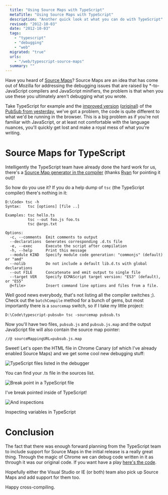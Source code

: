 ```yaml
---
  title: "Using Source Maps with TypeScript"
  metaTitle: "Using Source Maps with TypeScript"
  description: "Another quick look at what you can do with TypeScript"
  revised: "2012-10-03"
  date: "2012-10-03"
  tags: 
    - "typescript"
    - "debugging"
    - "web"
  migrated: "true"
  urls: 
    - "/web/typescript-source-maps"
  summary: ""
---
```

Have you heard of [Source Maps](http://www.html5rocks.com/en/tutorials/developertools/sourcemaps/)? Source Maps are an idea that has come out of Mozilla for addressing the debugging issues that are raised by *-to-JavaScript compilers and JavaScript minifiers, the problem is that when you use these you ultimately aren't debugging what you wrote.

Take TypeScript for example and the [improved version][1] ([original][2]) of the [PubSub from yesterday][3], we've got a problem, the code is quite different to what we'd be running in the browser. This is a big problem as if you're not familiar with JavaScript, or at least not comfortable with the language nuances, you'll quickly get lost and make a royal mess of what you're writing.

# Source Maps for TypeScript

Intelligently the TypeScript team have already done the hard work for us, there's a [Source Map generator in the compiler](http://typescript.codeplex.com/SourceControl/changeset/view/d397c54a55db#src%2fcompiler%2fsourceMapping.ts) (thanks [Ryan](https://twitter.com/ryanseddon) for pointing it out)!

So how do you use it? If you do a help dump of `tsc` (the TypeScript compiler) there's nothing in it:

    D:\Code> tsc -h    
    Syntax:   tsc [options] [file ..]
    
    Examples: tsc hello.ts
              tsc --out foo.js foo.ts
              tsc @args.txt
    
    Options:
      -c, --comments  Emit comments to output
      --declarations  Generates corresponding .d.ts file
      -e, --exec      Execute the script after compilation
      -h, --help      Print this message
      --module KIND   Specify module code generation: "commonjs" (default) or "amd"
      --nolib         Do not include a default lib.d.ts with global declarations
      --out FILE      Concatenate and emit output to single file
      --target VER    Specify ECMAScript target version: "ES3" (default), or "ES5"
      @<file>         Insert command line options and files from a file.

Well good news everybody, that's not listing all the compiler switches ;). Check out the `batchCompile` method for a bunch of gems, but most importantly there is a `sourcemap` switch, so if I take my little project:

    D:\Code\typescript-pubsub> tsc -sourcemap pubsub.ts

Now you'll have two files, `pubsub.js` and `pubsub.js.map` and the output JavaScript file will also contain the source map pointer:

    //@ sourceMappingURL=pubsub.js.map

Sweet! Let's open the HTML file in Chrome Canary (of which I've already enabled Source Maps) and we get some cool new debugging stuff:

![TypeScript files listed in the debugger][4]

You can find your .ts file in the sources list.

![Break point in a TypeScript file][5]

I've break pointed inside of TypeScript!

![And inspections][6]

Inspecting variables in TypeScript

# Conclusion

The fact that there was enough forward planning from the TypeScript team to include support for Source Maps in the initial release is a really great thing. Through the magic of Chrome we can debug code written in it as through it was our original code. If you want have a play [here's the code][7].

Hopefully either the Visual Studio or IE (or both) team also pick up Source Maps and add support for them too.

Happy cross-compiling.


  [1]: https://gist.github.com/3825576
  [2]: https://gist.github.com/3817035
  [3]: https://www.aaron-powell.com/web/pubsub-in-typescript
  [4]: https://www.aaron-powell.com/get/typescript/typescript-sourcemap-01.PNG
  [5]: https://www.aaron-powell.com/get/typescript/typescript-sourcemap-02.PNG
  [6]: https://www.aaron-powell.com/get/typescript/typescript-sourcemap-03.PNG
  [7]: https://github.com/aaronpowell/typescript-pubsub